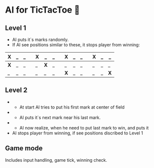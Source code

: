 # AI for TicTacToe :game_die:

## Level 1
- AI puts it`s marks randomly.
- If AI see positions similar to these, it stops player from winning:

| X | _ | _ |   | X | _ | _ |   | X | _ | _ |   | X | _ | _ |
|---|---|---|---|---|---|---|---|---|---|---|---|---|---|---|
| **X** | _ | _ |   | _ | **X** | _ |   | _ | _ | _ |   | _ | _ | _ |
| _ | _ | _ |   | _ | _ | _ |   | **X** | _ | _ |   | _ | _ | **X** |


## Level 2
- + At start AI tries to put his first mark at center of field
- + AI puts it`s next mark near his last mark.
- + AI now realize, when he need to put last mark to win, and puts it
- AI stops player from winning, if see positions discribed to Level 1

## Game mode
Includes input handling, game tick, winning check.